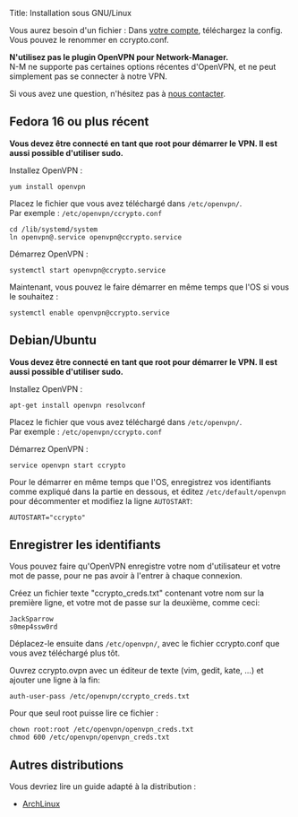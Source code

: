 Title: Installation sous GNU/Linux

Vous aurez besoin d'un fichier : Dans [votre compte](/account/), téléchargez
la config. Vous pouvez le renommer en ccrypto.conf.

**N'utilisez pas le plugin OpenVPN pour Network-Manager.**  
N-M ne supporte pas certaines options récentes d'OpenVPN, et ne peut simplement
pas se connecter à notre VPN.

Si vous avez une question, n'hésitez pas à [nous contacter](/page/support).


Fedora 16 ou plus récent
------------------------
**Vous devez être connecté en tant que root pour démarrer le VPN.
Il est aussi possible d'utiliser sudo.**  

Installez OpenVPN :

    yum install openvpn

Placez le fichier que vous avez téléchargé dans `/etc/openvpn/`.  
Par exemple : `/etc/openvpn/ccrypto.conf`

    cd /lib/systemd/system
    ln openvpn@.service openvpn@ccrypto.service

Démarrez OpenVPN :

    systemctl start openvpn@ccrypto.service

Maintenant, vous pouvez le faire démarrer en même temps que l'OS
si vous le souhaitez :

    systemctl enable openvpn@ccrypto.service


Debian/Ubuntu
-------------
**Vous devez être connecté en tant que root pour démarrer le VPN.
Il est aussi possible d'utiliser sudo.**  

Installez OpenVPN :

    apt-get install openvpn resolvconf

Placez le fichier que vous avez téléchargé dans `/etc/openvpn/`.  
Par exemple : `/etc/openvpn/ccrypto.conf`

Démarrez OpenVPN :

    service openvpn start ccrypto

Pour le démarrer en même temps que l'OS, enregistrez vos identifiants comme
expliqué dans la partie en dessous, et éditez `/etc/default/openvpn` pour
décommenter et modifiez la ligne `AUTOSTART`:

    AUTOSTART="ccrypto"


Enregistrer les identifiants
----------------------------
Vous pouvez faire qu'OpenVPN enregistre votre nom d'utilisateur et votre mot de
passe, pour ne pas avoir à l'entrer à chaque connexion.

Créez un fichier texte "ccrypto_creds.txt" contenant votre nom sur la
première ligne, et votre mot de passe sur la deuxième, comme ceci:

    JackSparrow
    s0mep4ssw0rd

Déplacez-le ensuite dans `/etc/openvpn/`, avec le fichier
ccrypto.conf que vous avez téléchargé plus tôt.

Ouvrez ccrypto.ovpn avec un éditeur de texte (vim, gedit, kate, ...)
et ajouter une ligne à la fin:

    auth-user-pass /etc/openvpn/ccrypto_creds.txt

Pour que seul root puisse lire ce fichier :

    chown root:root /etc/openvpn/openvpn_creds.txt
    chmod 600 /etc/openvpn/openvpn_creds.txt

Autres distributions
--------------------

Vous devriez lire un guide adapté à la distribution :

* <a href="https://wiki.archlinux.org/index.php/OpenVPN">ArchLinux</a>

